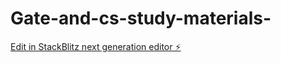 # Gate-and-cs-study-materials-

[Edit in StackBlitz next generation editor ⚡️](https://stackblitz.com/~/github.com/JakkulaVeerababu/Gate-and-cs-study-materials-)